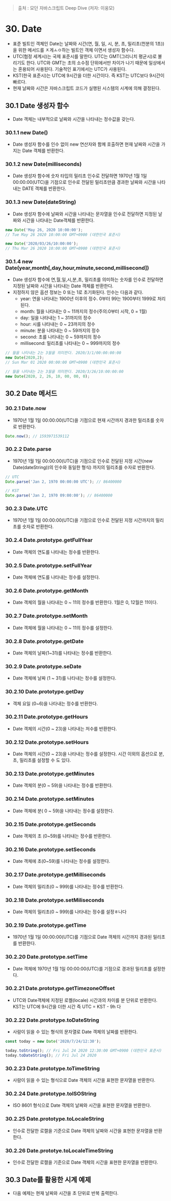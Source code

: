 > 출처 : 모던 자바스크립트 Deep Dive (저자: 이웅모)
# 30. Date
- 표준 빌트인 객체인 Date는 날짜와 시간(연, 월, 일, 시, 분, 초, 밀리초(천분의 1초))을 위한 메서드를 ㅈ게ㅗㅇ하는 빌트인 객체
  이면서 생성자 함수다.
- UTC(협정 세계시)는 국제 표준시를 말한다. UTC는 GMT(그리니치 평균시)로 불리기도 한다. UTC와 GMT는 초의 소수점 단위에서만
  차이가 나기 때문에 일상에서는 혼용되어 사용된다. 기술적인 표기에서는 UTC가 사용된다.
- KST(한국 표준시)는 UTC에 9시간을 더한 시간이다. 즉 KST는 UTC보다 9시간이 빠르다.
- 현재 날짜와 시간은 자바스크립트 코드가 실행된 시스템의 시계에 의해 결정된다.

## 30.1 Date 생성자 함수
- Date 객체는 내부적으로 날짜와 시간을 나타내는 정수값을 갖는다. 
### 30.1.1 new Date()
- Date 생성자 함수를 인수 없이 new 연산자와 함께 호출하면 현재 날짜와 시간을 가지는 Date 객체를 반환한다.

### 30.1.2 new Date(milliseconds)
- Date 생성자 함수에 숫자 타입의 밀리초 인수로 전달하면 1970년 1월 1일 00:00:00(UTC)을 기점으로 인수로 전달된 밀리초만큼
  경과한 날짜와 시간을 나타내는 DATE 객체를 반환한다.
  
### 30.1.3 new Date(dateString)
- Date 생성자 함수에 날짜와 시간을 나타내는 문자열을 인수로 전달하면 지정된 날짜와 시간을 나타내는 Date객체를 반환한다.
```javascript
new Date('May 26, 2020 10:00:00');
// Tue May 26 2020 10:00:00 GMT+0900 (대한민국 표준시)

new Date('2020/03/26/10:00:00');
// Thu Mar 26 2020 10:00:00 GMT+0900 (대한민국 표준시)
```

### 30.1.4 new Date(year,month[,day,hour,minute,second,millisecond])
- Date 생성자 함수에 연,월,일,시,분,초, 밀리초를 의미하는 숫자를 인수로 전달하면 지정된 날짜와 시간을 나타내는 Date 객체를
  반환한다.
- 지정하지 않은 옵션 정보는 0 또는 1로 초기화된다. 인수는 다음과 같다.
  * year: 연을 나타내는 1900년 이후의 정수. 0부터 99는 1900부터 1999로 처리된다.
  * month: 월을 나타내는 0 ~ 11까지의 정수(주의:0부터 시작, 0 = 1월)
  * day: 일을 나타내는 1 ~ 31까지의 정수
  * hour: 시를 나타내는 0 ~ 23까지의 정수
  * minute: 분을 나타내는 0 ~ 59까지의 정수
  * second: 초를 나타내는 0 ~ 59까지의 정수
  * millisecond: 밀리초를 나타내는 0 ~ 999까지의 정수
```javascript
// 월을 나타내는 2는 3월을 의미한다. 2020/3/1/00:00:00:00
new Date(2020,2);
// Sun Mar 01 2020 00:00:00 GMT+0900 (대한민국 표준시)

// 월을 나타내는 2는 3월을 의미한다. 2020/3/26/10:00:00:00
new Date(2020, 2, 26, 10, 00, 00, 0);
```

## 30.2 Date 메서드
### 30.2.1 Date.now
- 1970년 1월 1일 00:00:00(UTC)을 기점으로 현재 시간까지 경과한 밀리초를 숫자로 반환한다.
```javascript
Date.now(); // 1593971539112
```

### 30.2.2 Date.parse
- 1970년 1월 1일 00:00:00(UTC)을 기점으로 인수로 전달된 지정 시간(new Date(dateString))의 인수와 동일한 형식) 까지의 밀리초를 수자로 반환한다.

```javascript
// UTC
Date.parse('Jan 2, 1970 00:00:00 UTC'); // 86400000

// KST
Date.parse('Jan 2, 1970 09:00:00'); // 86400000
```

### 30.2.3 Date.UTC
- 1970년 1월 1일 00:00:00(UTC)을 기점으로 인수로 전달된 지정 시간까지의 밀리초를 숫자로 반환한다.

### 30.2.4 Date.prototype.getFullYear
- Date 객체의 연도를 나타내는 정수를 반환한다.

### 30.2.5 Date.prototype.setFullYear
- Date 객체에 연도를 나타내는 정수를 설정한다.

### 30.2.6 Date.prototype.getMonth
- Date 객체의 월을 나타내는 0 ~ 11의 정수를 반환한다. 1월은 0, 12월은 11이다.

### 30.2.7 Date.prototype.setMonth
- Date 객체에 월을 나타내는 0 ~ 11의 정수를 설정한다.

### 30.2.8 Date.prototype.getDate
- Date 객체의 날짜(1~31)를 나타내는 정수를 반환한다.

### 30.2.9 Date.prototype.seDate
- Date 객체에 날짜 (1 ~ 31)를 나타내는 정수를 설정한다.

### 30.2.10 Date.prototype.getDay
- 객체 요일 (0~6)을 나타내는 정수를 반환한다.

### 30.2.11 Date.prototype.getHours
- Date 객체의 시간(0 ~ 23)을 나타내는 저수를 반환한다.

### 30.2.12 Date.prototype.setHours
- Date 객체의 시간(0 ~ 23)을 나타내는 정수를 설정한다. 시간 이외의 옵션으로 분, 초, 밀리초를 설정할 수 도 있다.

### 30.2.13 Date.prototype.getMinutes
- Date 객체의 분(0 ~ 59)을 나타내는 정수를 반환한다.

### 30.2.14 Date.prototype.setMinutes
- Date 객체에 분( 0 ~ 59)을 나타내는 정수를 설정한다.

### 30.2.15 Date.prototype.getSeconds
- Date 객체의 초 (0~59)를 나타내는 정수를 반환한다.

### 30.2.16 Date.prototype.setSeconds
- Date 객체에 초(0~59)를 나타내는 정수를 설정한다.

### 30.2.17 Date.prototype.getMilliseconds
- Date 객체의 밀리초(0 ~ 999)를 나타내는 정수를 반환한다.

### 30.2.18 Date.prototype.setMiliseconds
- Date 객체의 밀리초(0 ~ 999)를 나타내는 정수를 설정ㅎ나다

### 30.2.19 Date.prototype.getTime
- 1970년 1월 1일 00:00:00(UTC)를 기점으로 Date 객체의 시간까지 경과된 밀리초를 반환한다.

### 30.2.20 Date.prototype.setTime
- Date 객체에 1970년 1월 1일 00:00:00(UTC)를 기점으로 경과된 밀리초를 설정한다.

### 30.2.21 Date.prototype.getTimezoneOffset
- UTC와 Date객체에 지정된 로켈(locale) 시간과의 차이를 분 단위로 반환한다. KST는 UTC에 9시간을 더한 시간 즉 UTC = KST - 9h 다
 
### 30.2.22 Date.prototype.toDateString
- 사람이 읽을 수 있는 형식의 문자열로 Date 객체의 날짜를 반환한다.
```javascript
const today = new Date('2020/7/24/12:30');

today.toString(); // Fri Jul 24 2020 12:30:00 GMT+0900 (대한민국 표준시)
today.toDateString(); // Fri Jul 24 2020
```

### 30.2.23 Date.prototype.toTimeString
- 사람이 읽을 수 있는 형식으로 Date 객체의 시간을 표현한 문자열을 반환한다.

### 30.2.24 Date.prototype.toISOString
- ISO 8601 형식으로 Date 객체의 날짜와 시간을 표현한 문자열을 반환한다.

### 30.2.25 Date.prototype.toLocaleString
- 인수로 전달한 로캘을 기준으로 Date 객체의 날짜와 시간을 표현한 문자열을 반환한다.

### 30.2.26 Date.prototye.toLocaleTimeString
- 인수로 전달한 로캘을 기준으로 Date 객체의 시간을 표현한 문자열을 반환한다.

## 30.3 Date를 활용한 시계 예제
- 다음 예제는 현재 날짜와 시간을 초 단위로 반복 출력한다.


